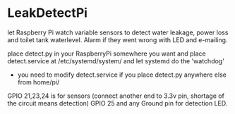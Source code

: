 # LeakDetectPi
let Raspberry Pi watch variable sensors to detect water leakage, power loss and toilet tank waterlevel. Alarm if they went wrong with LED and e-mailing.

place detect.py in your RaspberryPi somewhere you want and place detect.service at /etc/systemd/system/ and let systemd do the 'watchdog'
* you need to modify detect.service if you place detect.py anywhere else from home/pi/

GPIO 21,23,24 is for sensors (connect another end to 3.3v pin, shortage of the circuit means detection)
GPIO 25 and any Ground pin for detection LED. 

